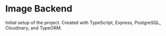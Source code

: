 # Image Backend

Initial setup of the project.  Created with TypeScript, Express, PostgreSQL, Cloudinary, and TypeORM.









